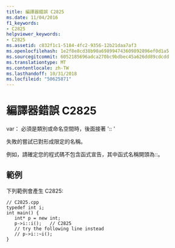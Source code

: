 ```yaml
---
title: 編譯器錯誤 C2825
ms.date: 11/04/2016
f1_keywords:
- C2825
helpviewer_keywords:
- C2825
ms.assetid: c832f1c1-5184-4fc2-9356-12b21daa7af3
ms.openlocfilehash: 1e2f8e8cd38b90a698994743609892896ef0d1a5
ms.sourcegitcommit: 6052185696adca270bc9bdbec45a626dd89cdcdd
ms.translationtype: MT
ms.contentlocale: zh-TW
ms.lasthandoff: 10/31/2018
ms.locfileid: "50625871"
---
```

# <a name="compiler-error-c2825"></a>編譯器錯誤 C2825

var： 必須是類別或命名空間時，後面接著 ':: '

失敗的嘗試已對形成限定的名稱。

例如，請確定您的程式碼不包含函式宣告，其中函式名稱開頭為::。

## <a name="example"></a>範例

下列範例會產生 C2825:

```
// C2825.cpp
typedef int i;
int main() {
   int* p = new int;
   p->i::i();   // C2825
   // try the following line instead
   // p->i::~i();
}
```